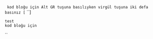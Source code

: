 
``
   kod bloğu için Alt GR tuşuna basılıyken virgül tuşuna iki defa basınız [`` ``]
  
    test
    kod bloğu için 
``
